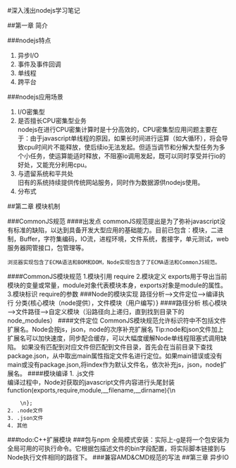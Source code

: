 ﻿#深入浅出nodejs学习笔记

##第一章 简介

###nodejs特点

 1. 异步I/O
 2. 事件及事件回调
 3. 单线程
 4. 跨平台
 
###nodejs应用场景

 1. I/O密集型
 2. 是否擅长CPU密集型业务</br>
 	nodejs在进行CPU密集计算时是十分高效的，CPU密集型应用问题主要在于：由于javascript单线程的原因，如果长时间进行运算（如大循环），将会导致cpu时间片不能释放，使后续io无法发起。但适当调节和分解大型任务为多个小任务，使运算能适时释放，不阻塞io调用发起，既可以同时享受并行io的好处，又能充分利用cpu。
 3. 与遗留系统和平共处</br>
 	旧有的系统持续提供传统网站服务，同时作为数据源供nodejs使用。
 4. 分布式

##第二章 模块机制

###CommonJS规范
####出发点
	commonJS规范提出是为了弥补javascript没有标准的缺陷，以达到具备开发大型应用的基础能力。目前已包含：模块，二进制，Buffer，字符集编码，IO流，进程环境，文件系统，套接字，单元测试，web服务器网管接口，包管理等。

	浏览器实现包含了ECMA语法和BOM和DOM，Node实现包含了了ECMA语法和CommonJS规范。
####CommonJS模块规范
	1.模块引用
		require
	2.模块定义
		exports用于导出当前模块的变量或常量，module对象代表模块本身，exports对象是module的属性。
	3.模块标识
		require的参数
###Node的模块实现
	路径分析——>文件定位——>编译执行
	分类{核心模块（node提供），文件模块（用户编写）}
####路径分析
		核心模块——>文件路径——>自定义模块（沿路径向上递归，直到找到目录下的node_modules）
####文件定位
		CommonJS模块规范允许标识符中不包括文件扩展名。Node会按js，json，node的次序补充扩展名
		Tip:node和json文件加上扩展名可以加快速度，同步配合缓存，可以大幅度缓解Node单线程阻塞式调用缺陷。
		如果没有匹配到对应文件但匹配到文件目录，首先会在当前目录下查找package.json，从中取出main属性指定文件名进行定位。如果main错误或没有main或没有package.json,将index作为默认文件名，依次补充js，json，node扩展名。
####模块编译
	1. .js文件  
		编译过程中，Node对获取的javascript文件内容进行头尾封装function(exports,require,module,__filename,__dirname){\n

		\n};
	2. .node文件 
	3. .json文件
	4. 其他 
###todo:C++扩展模块
###包与npm
	全局模式安装：实际上-g是将一个包安装为全局可用的可执行命令。它根据包描述文件的bin字段配置，将实际脚本链接到与Node执行文件相同的路径下。
###兼容AMD&CMD规范的写法
##第三章 异步IO
	